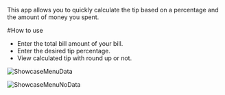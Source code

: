 This app allows you to quickly calculate the tip based on a percentage and the amount of money you spent.

#How to use
- Enter the total bill amount of your bill.
- Enter the desired tip percentage.
- View calculated tip with round up or not.
  
![ShowcaseMenuData](https://github.com/user-attachments/assets/3ee66a38-5a9c-4222-92cb-840bae2ef9ba)

![ShowcaseMenuNoData](https://github.com/user-attachments/assets/d3712734-729b-48f7-9cd1-048309ad420a)
